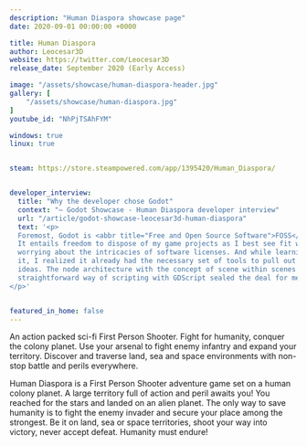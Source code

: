 ```yaml
---
description: "Human Diaspora showcase page"
date: 2020-09-01 00:00:00 +0000

title: Human Diaspora
author: Leocesar3D
website: https://twitter.com/Leocesar3D
release_date: September 2020 (Early Access)

image: "/assets/showcase/human-diaspora-header.jpg"
gallery: [
	"/assets/showcase/human-diaspora.jpg"
]
youtube_id: "NhPjTSAhFYM"

windows: true
linux: true


steam: https://store.steampowered.com/app/1395420/Human_Diaspora/


developer_interview:
  title: "Why the developer chose Godot"
  context: "— Godot Showcase - Human Diaspora developer interview"
  url: "/article/godot-showcase-leocesar3d-human-diaspora"
  text: '<p>
  Foremost, Godot is <abbr title="Free and Open Source Software">FOSS</abbr>.
  It entails freedom to dispose of my game projects as I best see fit without
  worrying about the intricacies of software licenses. And while learning to use
  it, I realized it already had the necessary set of tools to pull out my game
  ideas. The node architecture with the concept of scene within scenes and the
  straightforward way of scripting with GDScript sealed the deal for me.
</p>'


featured_in_home: false
---
```


<p>
  An action packed sci-fi First Person Shooter. Fight for humanity, conquer the
  colony planet. Use your arsenal to fight enemy infantry and expand your
  territory. Discover and traverse land, sea and space environments with
  non-stop battle and perils everywhere.
</p>
<p>
  Human Diaspora is a First Person Shooter adventure game set on a human colony
  planet. A large territory full of action and peril awaits you! You reached for
  the stars and landed on an alien planet. The only way to save humanity is to
  fight the enemy invader and secure your place among the strongest. Be it on
  land, sea or space territories, shoot your way into victory, never accept
  defeat. Humanity must endure!
</p>
